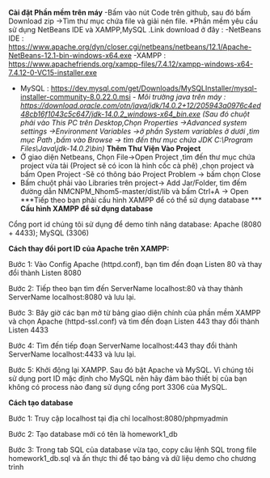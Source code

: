 
**Cài đặt Phần mềm trên máy**
-Bấm vào nút Code trên github, sau đó bấm Download zip
->Tìm thư mục chứa file và giải nén file.
*Phần mềm yêu cầu sử dụng NetBeans IDE và XAMPP,MySQL .Link download ở đây :
-NetBeans IDE : https://www.apache.org/dyn/closer.cgi/netbeans/netbeans/12.1/Apache-NetBeans-12.1-bin-windows-x64.exe
-XAMPP : https://www.apachefriends.org/xampp-files/7.4.12/xampp-windows-x64-7.4.12-0-VC15-installer.exe
- MySQL : https://dev.mysql.com/get/Downloads/MySQLInstaller/mysql-installer-community-8.0.22.0.msi
*- Môi trường java trên máy : https://download.oracle.com/otn/java/jdk/14.0.2+12/205943a0976c4ed48cb16f1043c5c647/jdk-14.0.2_windows-x64_bin.exe
(Sau đó chuột phải vào This PC trên Desktop,Chọn Properties ->Advanced system settings ->Environment Variables ->ở phần System variables ở dưới ,tìm mục Path ,bấm vào Browse -> tìm đến thư mục chứa JDK C:\Program Files\Java\jdk-14.0.2\bin)*
**Thêm Thư Viện Vào Project**
- Ở giao diện Netbeans, Chọn File->Open Project ,tìm đến thư mục chứa project vừa tải (Project sẽ có icon là hình cốc cà phê) ,chọn project và bấm Open Project
-Sẽ có thông báo Project Problem -> bấm chọn Close
- Bấm chuột phải vào Libraries trên project-> Add Jar/Folder, tìm đếm đường dẫn NMCNPM_Nhom5-master/dist/lib và bấm Ctrl+A -> Open
***Tiếp theo bạn phải cấu hình XAMPP để có thể sử dụng database ***
**Cấu hình XAMPP để sử dụng database**

Cổng port id chúng tôi sử dụng để demo tính năng database: Apache (8080 + 4433); MySQL (3306)

**Cách thay đổi port ID của Apache trên XAMPP:**

Bước 1: Vào Config Apache (httpd.conf), bạn tìm đến đoạn Listen 80 và thay đổi thành Listen 8080

Bước 2: Tiếp theo bạn tìm đến ServerName localhost:80 và thay thành ServerName localhost:8080 và lưu lại.

Bước 3: Bây giờ các bạn mở từ bảng giao diện chính của phần mềm XAMPP và chọn Apache (httpd-ssl.conf) và tìm đến đoạn Listen 443 thay đổi thành Listen 4433

Bước 4: Tìm đến tiếp đoạn <VirtualHost default:443> ServerName localhost:443 thay đổi thành <VirtualHost default:4433> ServerName localhost:4433 và lưu lại.

Bước 5: Khởi động lại XAMPP. Sau đó bật Apache và MySQL. Vì chúng tôi sử dụng port ID mặc định cho MySQL nên hãy đảm bảo thiết bị của bạn không có process nào đang sử dụng cổng port 3306 của MySQL.

**Cách tạo database**

Bước 1: Truy cập localhost tại địa chỉ localhost:8080/phpmyadmin

Bước 2: Tạo database mới có tên là homework1_db

Bước 3: Trong tab SQL của database vừa tạo, copy câu lệnh SQL trong file homework1_db.sql và ấn thực thi để tạo bảng và dữ liệu demo cho chương trình 
